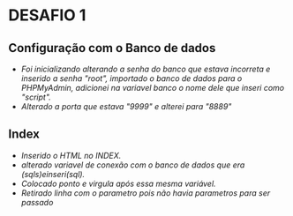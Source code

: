 # DESAFIO 1
## **Configuração com o Banco de dados**
* *Foi inicializando alterando a senha do banco que estava incorreta e inserido a senha "root", importado o banco de dados para o PHPMyAdmin, adicionei na variavel banco o nome dele que inseri como "script".*
* *Alterado a porta que estava "9999" e alterei para "8889"*
## **Index** 
* *Inserido o HTML no INDEX.* 
* *alterado variavel de conexão com o banco de dados que era ($sqls) e inseri ($sql).*
* *Colocado ponto e virgula após essa mesma variável.*
* *Retirado linha com o parametro pois não havia parametros para ser passado*